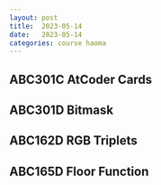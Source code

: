 ```yaml
---
layout: post
title:  2023-05-14
date:   2023-05-14
categories: course haoma
---
```


## ABC301C AtCoder Cards

## ABC301D Bitmask

## ABC162D RGB Triplets

## ABC165D Floor Function